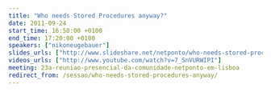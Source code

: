 ```yaml
---
title: "Who needs Stored Procedures anyway?"
date: 2011-09-24
start_time: 16:50:00 +0100
end_time: 17:20:00 +0100
speakers: ["nikoneugebauer"]
slides_urls: ["http://www.slideshare.net/netponto/who-needs-stored-procedures-anyway"]
videos_urls: ["http://www.youtube.com/watch?v=7_SnVURWIPI"]
meeting: 23a-reuniao-presencial-da-comunidade-netponto-em-lisboa
redirect_from: /sessao/who-needs-stored-procedures-anyway/
---
```

